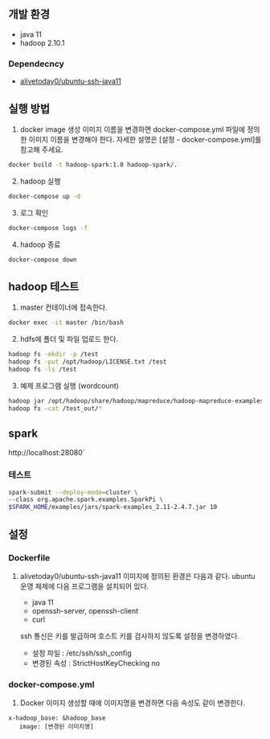 ## 개발 환경
 - java 11
 - hadoop 2.10.1
### Dependecncy
 - [alivetoday0/ubuntu-ssh-java11](https://github.com/alivetoday0/ubuntu-ssh-java11)

## 실행 방법
 1. docker image 생성
    이미지 이름을 변경하면 docker-compose.yml 파일에 정의한 이미지 이름을 변경해야 한다. 자세한 설명은 [설정 - docker-compose.yml]를 참고해 주세요.
```bash
docker build -t hadoop-spark:1.0 hadoop-spark/.
```

 2. hadoop 실행
 ```bash
 docker-compose up -d
 ```
 3. 로그 확인
 ```bash
 docker-compose logs -f
 ```
 4. hadoop 종료
 ```bash
 docker-compose down
 ```

## hadoop 테스트
1. master 컨테이너에 접속한다.
```bash
docker exec -it master /bin/bash
```
2. hdfs에 폴더 및 파일 업로드 한다.
```bash
hadoop fs -mkdir -p /test
hadoop fs -put /opt/hadoop/LICENSE.txt /test
hadoop fs -ls /test
```

3. 예제 프로그램 실행 (wordcount)
```bash
hadoop jar /opt/hadoop/share/hadoop/mapreduce/hadoop-mapreduce-examples-2.10.1.jar wordcount /test /test_out
hadoop fs -cat /test_out/*
```

## spark
http://localhost:28080`

### 테스트
```bash
spark-submit --deploy-mode=cluster \
--class org.apache.spark.examples.SparkPi \
$SPARK_HOME/examples/jars/spark-examples_2.11-2.4.7.jar 10
```

## 설정
### Dockerfile
 1. alivetoday0/ubuntu-ssh-java11 이미지에 정의된 환경은 다음과 같다.
    ubuntu 운영 체제에 다음 프로그램을 설치되어 있다.
     - java 11
     - openssh-server, openssh-client
     - curl    

    ssh 통신은 키를 발급하며 호스트 키를 검사하지 않도록 설정을 변경하였다.
     - 설정 파일 : /etc/ssh/ssh_config
     - 변경된 속성 : StrictHostKeyChecking no

### docker-compose.yml
 1. Docker 이미지 생성할 때에 이미지명을 변경하면 다음 속성도 같이 변경한다.
 ```shell
 x-hadoop_base: &hadoop_base
    image: [변경된 이미지명]
 ```
